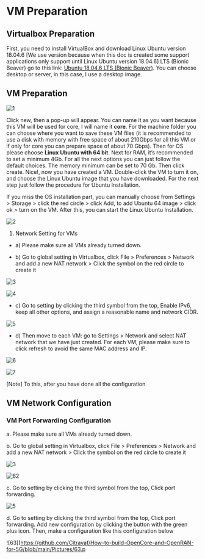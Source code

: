 
# VM Preparation

 

## Virtualbox Preparation

 

First, you need to install VirtualBox and download Linux Ubuntu version 18.04.6 [We use version because when this doc is created some support applications only support until Linux Ubuntu version 18.04.6] LTS (Bionic Beaver) go to this link: [Ubuntu 18.04.6 LTS (Bionic Beaver)](https://releases.ubuntu.com/18.04/). You can choose desktop or server, in this case, I use a desktop image.

 

## VM Preparation

 

![1](https://github.com/Citrayaf/How-to-build-OpenCore-and-OpenRAN-for-5G/blob/main/Pictures/1.png?raw=true)
 
 

Click new, then a pop-up will appear. You can name it as you want because this VM will be used for core, I will name it **core**. For the machine folder you can choose where you want to save these VM files (it is recommended to use a disk with memory with free space of about 210Gbps for all this VM or if only for core you can prepare space of about 70 Gbps). Then for OS please choose **Linux Ubuntu with 64 bit**. Next for RAM, it’s recommended to set a minimum 4Gb. For all the next options you can just follow the default choices. The memory minimum can be set to 70 Gb. Then click create. Nice!, now you have created a VM. Double-click the VM to turn it on, and choose the Linux Ubuntu image that you have downloaded. For the next step just follow the procedure for Ubuntu Installation.

 

If you miss the OS installation part, you can manually choose from Settings > Storage > click the red circle > click Add, to add Ubuntu 64 image > click ok > turn on the VM. After this, you can start the Linux Ubuntu Installation.

 
 

![2](https://github.com/Citrayaf/How-to-build-OpenCore-and-OpenRAN-for-5G/blob/main/Pictures/2.png?raw=true)

 
 

1. Network Setting for VMs

- a) Please make sure all VMs already turned down.

- b) Go to global setting in Virtualbox, click File > Preferences > Network and add a new NAT network > Click the symbol on the red circle to create it

 
 

![3](https://github.com/Citrayaf/How-to-build-OpenCore-and-OpenRAN-for-5G/blob/main/Pictures/3.png?raw=true)


 
 

![4](https://github.com/Citrayaf/How-to-build-OpenCore-and-OpenRAN-for-5G/blob/main/Pictures/4.png?raw=true)

 
 

- c) Go to setting by clicking the third symbol from the top, Enable IPv6, keep all other options, and assign a reasonable name and network CIDR.

 
 

![5](https://github.com/Citrayaf/How-to-build-OpenCore-and-OpenRAN-for-5G/blob/main/Pictures/5.png?raw=true)


 
 

- d) Then move to each VM: go to Settings > Network and select NAT network that we have just created. For each VM, please make sure to click refresh to avoid the same MAC address and IP.

 
 

![6](https://github.com/Citrayaf/How-to-build-OpenCore-and-OpenRAN-for-5G/blob/main/Pictures/6.png?raw=true)

 
 

![7](https://github.com/Citrayaf/How-to-build-OpenCore-and-OpenRAN-for-5G/blob/main/Pictures/7.png?raw=true)

[Note]
To this, after you have done all the configuration

## VM Network Configuration
### VM Port Forwarding Configuration

a. Please make sure all VMs already turned down.

b. Go to global setting in Virtualbox, click File > Preferences > Network and add a new NAT network > Click the symbol on the red circle to create it

![3](https://github.com/Citrayaf/How-to-build-OpenCore-and-OpenRAN-for-5G/blob/main/Pictures/3.png?raw=true)

![62](https://github.com/Citrayaf/How-to-build-OpenCore-and-OpenRAN-for-5G/blob/main/Pictures/62.png?raw=true)

c. Go to setting by clicking the third symbol from the top, Click port forwarding.

![5](https://github.com/Citrayaf/How-to-build-OpenCore-and-OpenRAN-for-5G/blob/main/Pictures/5.png?raw=true)

d. Go to setting by clicking the third symbol from the top, Click port forwarding. Add new configuration by clicking the button with the green plus icon. Then, make a configuration like this configuration below

![63](https://github.com/Citrayaf/How-to-build-OpenCore-and-OpenRAN-for-5G/blob/main/Pictures/63.p